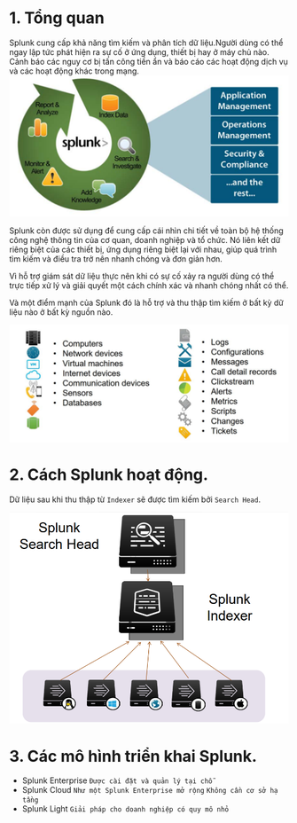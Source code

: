 # 1. Tổng quan
Splunk cung cấp khả năng tìm kiếm và phân tích dữ liệu.Người dùng có thể ngay lập tức phát hiện ra sự cố ở ứng dụng, thiết bị hay ở máy chủ nào. Cảnh báo các nguy cơ bị tấn công tiền ẩn và báo cáo các hoạt động dịch vụ và các hoạt động khác trong mạng.
![anh1](https://github.com/ThanTam111/Splunk/blob/main/Image/Screenshot_1.png)

Splunk còn được sử dụng để cung cấp cái nhìn chi tiết về toàn bộ hệ thống công nghệ thông tin của cơ quan, doanh nghiệp và tổ chức. Nó liên kết dữ riêng biệt của các thiết bị, ứng dụng riêng biệt lại với nhau, giúp quá trình tìm kiếm và điều tra trở nên nhanh chóng và đơn giản hơn.

Vì hỗ trợ giám sát dữ liệu thực  nên khi có sự cố xảy ra người dùng có thể trực tiếp xử lý và giải quyết một cách chính xác và nhanh chóng nhất có thể.

Và một điểm mạnh của Splunk đó là hỗ trợ và thu thập tìm kiếm ở bất kỳ dữ liệu nào ở bất kỳ nguồn nào.

![anh2](https://github.com/ThanTam111/Splunk/blob/main/Image/image.png)

# 2. Cách Splunk hoạt động.
Dữ liệu sau khi thu thập từ `Indexer` sẽ được tìm kiếm bởi `Search Head`.

![anh3](https://github.com/ThanTam111/Splunk/blob/main/Image/Screenshot_4.png)

# 3. Các mô hình triển khai Splunk.

* Splunk Enterprise
`Được cài đặt và quản lý tại chỗ`
* Splunk Cloud
`Như một Splunk Enterprise mở rộng`
`Không cần cơ sở hạ tầng`
* Splunk Light
`Giải pháp cho doanh nghiệp có quy mô nhỏ`
